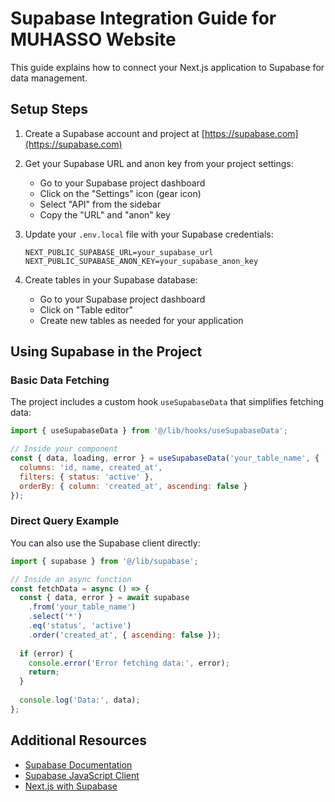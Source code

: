 # Supabase Integration Guide for MUHASSO Website

This guide explains how to connect your Next.js application to Supabase for data management.

## Setup Steps

1. Create a Supabase account and project at [https://supabase.com](https://supabase.com)

2. Get your Supabase URL and anon key from your project settings:
   - Go to your Supabase project dashboard
   - Click on the "Settings" icon (gear icon)
   - Select "API" from the sidebar
   - Copy the "URL" and "anon" key

3. Update your `.env.local` file with your Supabase credentials:
   ```
   NEXT_PUBLIC_SUPABASE_URL=your_supabase_url
   NEXT_PUBLIC_SUPABASE_ANON_KEY=your_supabase_anon_key
   ```

4. Create tables in your Supabase database:
   - Go to your Supabase project dashboard
   - Click on "Table editor"
   - Create new tables as needed for your application

## Using Supabase in the Project

### Basic Data Fetching

The project includes a custom hook `useSupabaseData` that simplifies fetching data:

```javascript
import { useSupabaseData } from '@/lib/hooks/useSupabaseData';

// Inside your component
const { data, loading, error } = useSupabaseData('your_table_name', {
  columns: 'id, name, created_at',
  filters: { status: 'active' },
  orderBy: { column: 'created_at', ascending: false }
});
```

### Direct Query Example

You can also use the Supabase client directly:

```javascript
import { supabase } from '@/lib/supabase';

// Inside an async function
const fetchData = async () => {
  const { data, error } = await supabase
    .from('your_table_name')
    .select('*')
    .eq('status', 'active')
    .order('created_at', { ascending: false });
  
  if (error) {
    console.error('Error fetching data:', error);
    return;
  }
  
  console.log('Data:', data);
};
```

## Additional Resources

- [Supabase Documentation](https://supabase.com/docs)
- [Supabase JavaScript Client](https://supabase.com/docs/reference/javascript/introduction)
- [Next.js with Supabase](https://supabase.com/docs/guides/getting-started/quickstarts/nextjs)
